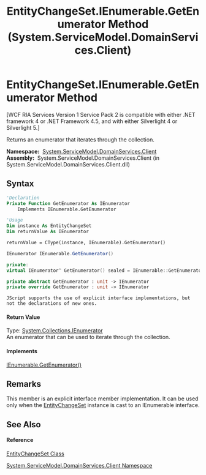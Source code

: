 ﻿---
title: EntityChangeSet.IEnumerable.GetEnumerator Method  (System.ServiceModel.DomainServices.Client)
TOCTitle: IEnumerable.GetEnumerator Method
ms:assetid: M:System.ServiceModel.DomainServices.Client.EntityChangeSet.System#Collections#IEnumerable#GetEnumerator
ms:mtpsurl: https://msdn.microsoft.com/en-us/library/Ff422531(v=VS.91)
ms:contentKeyID: 28754904
ms.date: 01/27/2012
mtps_version: v=VS.91
f1_keywords:
- System.ServiceModel.DomainServices.Client.EntityChangeSet.IEnumerable.GetEnumerator
dev_langs:
- CSharp
- JScript
- VB
- FSharp
- c++
api_location:
- System.ServiceModel.DomainServices.Client.dll
api_name:
- System.ServiceModel.DomainServices.Client.EntityChangeSet.GetEnumerator
api_type:
- Managed
topic_type:
- apiref
- kbSyntax
product_family_name: VS
ROBOTS: INDEX,FOLLOW
---

# EntityChangeSet.IEnumerable.GetEnumerator Method

\[WCF RIA Services Version 1 Service Pack 2 is compatible with either .NET framework 4 or .NET Framework 4.5, and with either Silverlight 4 or Silverlight 5.\]

Returns an enumerator that iterates through the collection.

**Namespace:**  [System.ServiceModel.DomainServices.Client](ff422479\(v=vs.91\).md)  
**Assembly:**  System.ServiceModel.DomainServices.Client (in System.ServiceModel.DomainServices.Client.dll)

## Syntax

``` vb
'Declaration
Private Function GetEnumerator As IEnumerator
    Implements IEnumerable.GetEnumerator
```

``` vb
'Usage
Dim instance As EntityChangeSet
Dim returnValue As IEnumerator

returnValue = CType(instance, IEnumerable).GetEnumerator()
```

``` csharp
IEnumerator IEnumerable.GetEnumerator()
```

``` c++
private:
virtual IEnumerator^ GetEnumerator() sealed = IEnumerable::GetEnumerator
```

``` fsharp
private abstract GetEnumerator : unit -> IEnumerator 
private override GetEnumerator : unit -> IEnumerator 
```

``` jscript
JScript supports the use of explicit interface implementations, but not the declarations of new ones.
```

#### Return Value

Type: [System.Collections.IEnumerator](https://msdn.microsoft.com/en-us/library/1t2267t6)  
An enumerator that can be used to iterate through the collection.  
  

#### Implements

[IEnumerable.GetEnumerator()](https://msdn.microsoft.com/en-us/library/5zae5365)  

## Remarks

This member is an explicit interface member implementation. It can be used only when the [EntityChangeSet](ff422483\(v=vs.91\).md) instance is cast to an IEnumerable interface.

## See Also

#### Reference

[EntityChangeSet Class](ff422483\(v=vs.91\).md)

[System.ServiceModel.DomainServices.Client Namespace](ff422479\(v=vs.91\).md)


